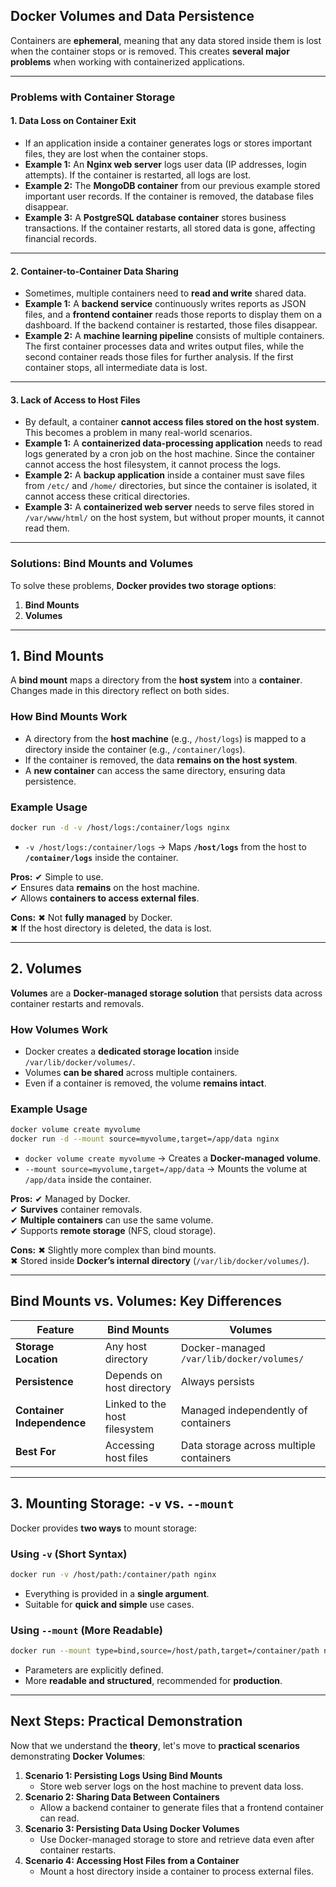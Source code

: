 ## **Docker Volumes and Data Persistence**

Containers are **ephemeral**, meaning that any data stored inside them is lost when the container stops or is removed. This creates **several major problems** when working with containerized applications.

---

### **Problems with Container Storage**

#### **1. Data Loss on Container Exit**  
   - If an application inside a container generates logs or stores important files, they are lost when the container stops.
   - **Example 1:** An **Nginx web server** logs user data (IP addresses, login attempts). If the container is restarted, all logs are lost.  
   - **Example 2:** The **MongoDB container** from our previous example stored important user records. If the container is removed, the database files disappear.  
   - **Example 3:** A **PostgreSQL database container** stores business transactions. If the container restarts, all stored data is gone, affecting financial records.

---

#### **2. Container-to-Container Data Sharing**  
   - Sometimes, multiple containers need to **read and write** shared data.  
   - **Example 1:** A **backend service** continuously writes reports as JSON files, and a **frontend container** reads those reports to display them on a dashboard. If the backend container is restarted, those files disappear.  
   - **Example 2:** A **machine learning pipeline** consists of multiple containers. The first container processes data and writes output files, while the second container reads those files for further analysis. If the first container stops, all intermediate data is lost.

---

#### **3. Lack of Access to Host Files**  
   - By default, a container **cannot access files stored on the host system**. This becomes a problem in many real-world scenarios.  
   - **Example 1:** A **containerized data-processing application** needs to read logs generated by a cron job on the host machine. Since the container cannot access the host filesystem, it cannot process the logs.  
   - **Example 2:** A **backup application** inside a container must save files from `/etc/` and `/home/` directories, but since the container is isolated, it cannot access these critical directories.  
   - **Example 3:** A **containerized web server** needs to serve files stored in `/var/www/html/` on the host system, but without proper mounts, it cannot read them.

---

### **Solutions: Bind Mounts and Volumes**
To solve these problems, **Docker provides two storage options**:  
1. **Bind Mounts**
2. **Volumes**

---

## **1. Bind Mounts**
A **bind mount** maps a directory from the **host system** into a **container**. Changes made in this directory reflect on both sides.

### **How Bind Mounts Work**
- A directory from the **host machine** (e.g., `/host/logs`) is mapped to a directory inside the container (e.g., `/container/logs`).
- If the container is removed, the data **remains on the host system**.
- A **new container** can access the same directory, ensuring data persistence.

### **Example Usage**
```sh
docker run -d -v /host/logs:/container/logs nginx
```
- `-v /host/logs:/container/logs` → Maps **`/host/logs`** from the host to **`/container/logs`** inside the container.

**Pros:**
✔ Simple to use.  
✔ Ensures data **remains** on the host machine.  
✔ Allows **containers to access external files**.

**Cons:**
✖ Not **fully managed** by Docker.  
✖ If the host directory is deleted, the data is lost.

---

## **2. Volumes**
**Volumes** are a **Docker-managed storage solution** that persists data across container restarts and removals.

### **How Volumes Work**
- Docker creates a **dedicated storage location** inside `/var/lib/docker/volumes/`.
- Volumes **can be shared** across multiple containers.
- Even if a container is removed, the volume **remains intact**.

### **Example Usage**
```sh
docker volume create myvolume
docker run -d --mount source=myvolume,target=/app/data nginx
```
- `docker volume create myvolume` → Creates a **Docker-managed volume**.
- `--mount source=myvolume,target=/app/data` → Mounts the volume at `/app/data` inside the container.

**Pros:**
✔ Managed by Docker.  
✔ **Survives** container removals.  
✔ **Multiple containers** can use the same volume.  
✔ Supports **remote storage** (NFS, cloud storage).

**Cons:**
✖ Slightly more complex than bind mounts.  
✖ Stored inside **Docker’s internal directory** (`/var/lib/docker/volumes/`).

---

## **Bind Mounts vs. Volumes: Key Differences**
| Feature | **Bind Mounts** | **Volumes** |
|---------|----------------|-------------|
| **Storage Location** | Any host directory | Docker-managed `/var/lib/docker/volumes/` |
| **Persistence** | Depends on host directory | Always persists |
| **Container Independence** | Linked to the host filesystem | Managed independently of containers |
| **Best For** | Accessing host files | Data storage across multiple containers |

---

## **3. Mounting Storage: `-v` vs. `--mount`**
Docker provides **two ways** to mount storage:

### **Using `-v` (Short Syntax)**
```sh
docker run -v /host/path:/container/path nginx
```
- Everything is provided in a **single argument**.
- Suitable for **quick and simple** use cases.

### **Using `--mount` (More Readable)**
```sh
docker run --mount type=bind,source=/host/path,target=/container/path nginx
```
- Parameters are explicitly defined.
- More **readable and structured**, recommended for **production**.

---

## **Next Steps: Practical Demonstration**
Now that we understand the **theory**, let's move to **practical scenarios** demonstrating **Docker Volumes**:
1. **Scenario 1: Persisting Logs Using Bind Mounts**  
   - Store web server logs on the host machine to prevent data loss.
2. **Scenario 2: Sharing Data Between Containers**  
   - Allow a backend container to generate files that a frontend container can read.
3. **Scenario 3: Persisting Data Using Docker Volumes**  
   - Use Docker-managed storage to store and retrieve data even after container restarts.
4. **Scenario 4: Accessing Host Files from a Container**  
   - Mount a host directory inside a container to process external files.
